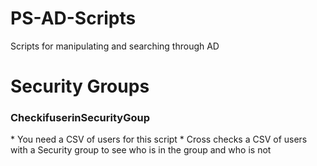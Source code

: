 # PS-AD-Scripts
Scripts for manipulating and searching through AD

<h1> Security Groups </h1>
<h3> CheckifuserinSecurityGoup</h3>
* You need a CSV of users for this script
* Cross checks a CSV of users with a Security group to see who is in the group and who is not
